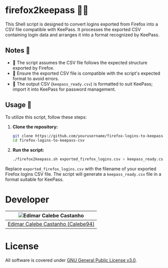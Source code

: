 # firefox2keepass 🦊🔐

This Shell script is designed to convert logins exported from Firefox into a CSV file compatible with KeePass. It processes the exported CSV containing login data and arranges it into a format recognized by KeePass.

## Notes 📝

- 🚨 The script assumes the CSV file follows the expected structure exported by Firefox.
- 🚨 Ensure the exported CSV file is compatible with the script's expected format to avoid errors.
- 🚨 The output CSV (`keepass_ready.csv`) is formatted to suit KeePass; import it into KeePass for password management.

## Usage 🚀

To utilize this script, follow these steps:

1. **Clone the repository:**

   ```bash
   git clone https://github.com/yourusername/firefox-logins-to-keepass-csv.git
   cd firefox-logins-to-keepass-csv
   ```

2. **Run the script:**

   ```bash
   ./firefox2keepass.sh exported_firefox_logins.csv > keepass_ready.csv
   ```

Replace `exported_firefox_logins.csv` with the filename of your exported Firefox logins CSV file. The script will generate a `keepass_ready.csv` file in a format suitable for KeePass.

# Developer

| <img src="https://github.com/Calebe94.png?size=200" alt="Edimar Calebe Castanho"> |
|:---------------------------------------------------------------------------------:|
| [Edimar Calebe Castanho (Calebe94)](https://github.com/Calebe94)                  |

# License

All software is covered under [GNU General Public License v3.0](https://www.gnu.org/licenses/gpl-3.0.en.html).
